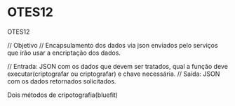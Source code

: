 # OTES12
OTES12

// Objetivo 
// Encapsulamento dos dados via json enviados pelo serviços que irão usar a encriptação dos dados.

// Entrada: JSON com os dados que devem ser tratados, qual a função deve executar(criptografar ou criptografar) e chave necessária.
// Saída: JSON com os dados retornados solicitados.


Dois métodos de cripotografia(bluefit)
